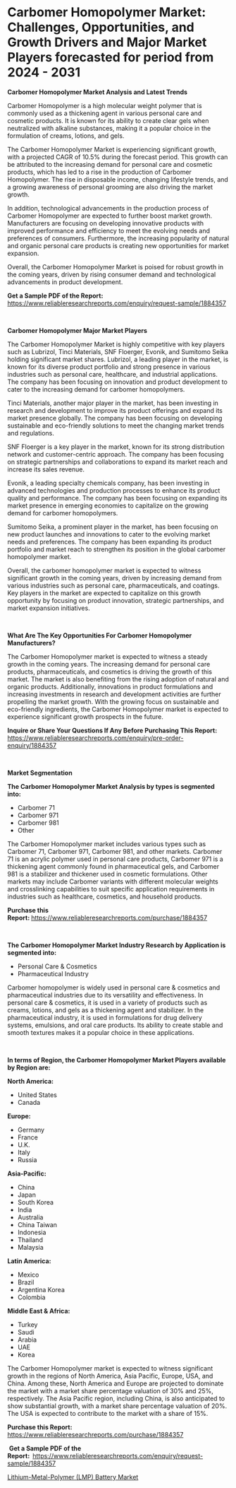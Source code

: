 <p><h1>Carbomer Homopolymer Market: Challenges, Opportunities, and Growth Drivers and Major Market Players forecasted for period from 2024 - 2031</h1></p><p><strong>Carbomer Homopolymer Market Analysis and Latest Trends</strong></p>
<p><p>Carbomer Homopolymer is a high molecular weight polymer that is commonly used as a thickening agent in various personal care and cosmetic products. It is known for its ability to create clear gels when neutralized with alkaline substances, making it a popular choice in the formulation of creams, lotions, and gels.</p><p>The Carbomer Homopolymer Market is experiencing significant growth, with a projected CAGR of 10.5% during the forecast period. This growth can be attributed to the increasing demand for personal care and cosmetic products, which has led to a rise in the production of Carbomer Homopolymer. The rise in disposable income, changing lifestyle trends, and a growing awareness of personal grooming are also driving the market growth.</p><p>In addition, technological advancements in the production process of Carbomer Homopolymer are expected to further boost market growth. Manufacturers are focusing on developing innovative products with improved performance and efficiency to meet the evolving needs and preferences of consumers. Furthermore, the increasing popularity of natural and organic personal care products is creating new opportunities for market expansion.</p><p>Overall, the Carbomer Homopolymer Market is poised for robust growth in the coming years, driven by rising consumer demand and technological advancements in product development.</p></p>
<p><strong>Get a Sample PDF of the Report:&nbsp;</strong> <a href="https://www.reliableresearchreports.com/enquiry/request-sample/1884357">https://www.reliableresearchreports.com/enquiry/request-sample/1884357</a></p>
<p>&nbsp;</p>
<p><strong>Carbomer Homopolymer Major Market Players</strong></p>
<p><p>The Carbomer Homopolymer Market is highly competitive with key players such as Lubrizol, Tinci Materials, SNF Floerger, Evonik, and Sumitomo Seika holding significant market shares. Lubrizol, a leading player in the market, is known for its diverse product portfolio and strong presence in various industries such as personal care, healthcare, and industrial applications. The company has been focusing on innovation and product development to cater to the increasing demand for carbomer homopolymers.</p><p>Tinci Materials, another major player in the market, has been investing in research and development to improve its product offerings and expand its market presence globally. The company has been focusing on developing sustainable and eco-friendly solutions to meet the changing market trends and regulations.</p><p>SNF Floerger is a key player in the market, known for its strong distribution network and customer-centric approach. The company has been focusing on strategic partnerships and collaborations to expand its market reach and increase its sales revenue.</p><p>Evonik, a leading specialty chemicals company, has been investing in advanced technologies and production processes to enhance its product quality and performance. The company has been focusing on expanding its market presence in emerging economies to capitalize on the growing demand for carbomer homopolymers.</p><p>Sumitomo Seika, a prominent player in the market, has been focusing on new product launches and innovations to cater to the evolving market needs and preferences. The company has been expanding its product portfolio and market reach to strengthen its position in the global carbomer homopolymer market.</p><p>Overall, the carbomer homopolymer market is expected to witness significant growth in the coming years, driven by increasing demand from various industries such as personal care, pharmaceuticals, and coatings. Key players in the market are expected to capitalize on this growth opportunity by focusing on product innovation, strategic partnerships, and market expansion initiatives.</p></p>
<p>&nbsp;</p>
<p><strong>What Are The Key Opportunities For Carbomer Homopolymer Manufacturers?</strong></p>
<p><p>The Carbomer Homopolymer market is expected to witness a steady growth in the coming years. The increasing demand for personal care products, pharmaceuticals, and cosmetics is driving the growth of this market. The market is also benefiting from the rising adoption of natural and organic products. Additionally, innovations in product formulations and increasing investments in research and development activities are further propelling the market growth. With the growing focus on sustainable and eco-friendly ingredients, the Carbomer Homopolymer market is expected to experience significant growth prospects in the future.</p></p>
<p><strong>Inquire or Share Your Questions If Any Before Purchasing This Report:</strong> <a href="https://www.reliableresearchreports.com/enquiry/pre-order-enquiry/1884357">https://www.reliableresearchreports.com/enquiry/pre-order-enquiry/1884357</a></p>
<p>&nbsp;</p>
<p><strong>Market Segmentation</strong></p>
<p><strong>The Carbomer Homopolymer Market Analysis by types is segmented into:</strong></p>
<p><ul><li>Carbomer 71</li><li>Carbomer 971</li><li>Carbomer 981</li><li>Other</li></ul></p>
<p><p>The Carbomer Homopolymer market includes various types such as Carbomer 71, Carbomer 971, Carbomer 981, and other markets. Carbomer 71 is an acrylic polymer used in personal care products, Carbomer 971 is a thickening agent commonly found in pharmaceutical gels, and Carbomer 981 is a stabilizer and thickener used in cosmetic formulations. Other markets may include Carbomer variants with different molecular weights and crosslinking capabilities to suit specific application requirements in industries such as healthcare, cosmetics, and household products.</p></p>
<p><strong>Purchase this Report:&nbsp;</strong><a href="https://www.reliableresearchreports.com/purchase/1884357">https://www.reliableresearchreports.com/purchase/1884357</a></p>
<p>&nbsp;</p>
<p><strong>The Carbomer Homopolymer Market Industry Research by Application is segmented into:</strong></p>
<p><ul><li>Personal Care & Cosmetics</li><li>Pharmaceutical Industry</li></ul></p>
<p><p>Carbomer homopolymer is widely used in personal care & cosmetics and pharmaceutical industries due to its versatility and effectiveness. In personal care & cosmetics, it is used in a variety of products such as creams, lotions, and gels as a thickening agent and stabilizer. In the pharmaceutical industry, it is used in formulations for drug delivery systems, emulsions, and oral care products. Its ability to create stable and smooth textures makes it a popular choice in these applications.</p></p>
<p>&nbsp;</p>
<p><strong>In terms of Region, the Carbomer Homopolymer Market Players available by Region are:</strong></p>
<p>
    <p> <strong> North America: </strong>
        <ul>
            <li>United States</li>
            <li>Canada</li>
        </ul>
        </p> 
    <p> <strong> Europe: </strong>
        <ul>
            <li>Germany</li>
            <li>France</li>
            <li>U.K.</li>
            <li>Italy</li>
            <li>Russia</li>
        </ul>
        </p> 
    <p> <strong> Asia-Pacific: </strong>
        <ul>
            <li>China</li>
            <li>Japan</li>
            <li>South Korea</li>
            <li>India</li>
            <li>Australia</li>
            <li>China Taiwan</li>
            <li>Indonesia</li>
            <li>Thailand</li>
            <li>Malaysia</li>
        </ul>
        </p> 
    <p> <strong> Latin America: </strong>
        <ul>
            <li>Mexico</li>
            <li>Brazil</li>
            <li>Argentina Korea</li>
            <li>Colombia</li>
        </ul>
        </p> 
    <p> <strong> Middle East & Africa: </strong>
        <ul>
            <li>Turkey</li>
            <li>Saudi</li>
            <li>Arabia</li>
            <li>UAE</li>
            <li>Korea</li>
        </ul>
    </p>
    </p>
<p><p>The Carbomer Homopolymer market is expected to witness significant growth in the regions of North America, Asia Pacific, Europe, USA, and China. Among these, North America and Europe are projected to dominate the market with a market share percentage valuation of 30% and 25%, respectively. The Asia Pacific region, including China, is also anticipated to show substantial growth, with a market share percentage valuation of 20%. The USA is expected to contribute to the market with a share of 15%.</p></p>
<p><strong>Purchase this Report: </strong><a href="https://www.reliableresearchreports.com/purchase/1884357">https://www.reliableresearchreports.com/purchase/1884357</a></p>
<p>&nbsp;<strong>Get a Sample PDF of the Report:&nbsp;&nbsp;</strong><a href="https://www.reliableresearchreports.com/enquiry/request-sample/1884357">https://www.reliableresearchreports.com/enquiry/request-sample/1884357</a></p>
<p><strong></strong></p>
<p><p><a href="https://crocus-run-b5a.notion.site/Lithium-Metal-Polymer-LMP-Battery-Market-Research-Report-Provides-Critical-Insights-that-can-help--cc27536372504f06affc804889ded689">Lithium-Metal-Polymer (LMP) Battery Market</a></p></p>